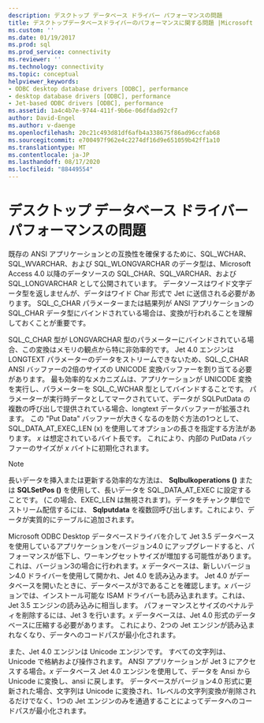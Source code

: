 ```yaml
---
description: デスクトップ データベース ドライバー パフォーマンスの問題
title: デスクトップデータベースドライバーのパフォーマンスに関する問題 |Microsoft Docs
ms.custom: ''
ms.date: 01/19/2017
ms.prod: sql
ms.prod_service: connectivity
ms.reviewer: ''
ms.technology: connectivity
ms.topic: conceptual
helpviewer_keywords:
- ODBC desktop database drivers [ODBC], performance
- desktop database drivers [ODBC], performance
- Jet-based ODBC drivers [ODBC], performance
ms.assetid: 1a4c4b7e-9744-411f-9b6e-06dfdad92cf7
author: David-Engel
ms.author: v-daenge
ms.openlocfilehash: 20c21c493d81df6afb4a338675f86ad96ccfab68
ms.sourcegitcommit: e700497f962e4c2274df16d9e651059b42ff1a10
ms.translationtype: MT
ms.contentlocale: ja-JP
ms.lasthandoff: 08/17/2020
ms.locfileid: "88449554"
---
```

# <a name="desktop-database-driver-performance-issues"></a>デスクトップ データベース ドライバー パフォーマンスの問題
既存の ANSI アプリケーションとの互換性を確保するために、SQL_WCHAR、SQL_WVARCHAR、および SQL_WLONGVARCHAR のデータ型は、Microsoft Access 4.0 以降のデータソースの SQL_CHAR、SQL_VARCHAR、および SQL_LONGVARCHAR として公開されています。 データソースはワイド文字データ型を返しませんが、データはワイド Char 形式で Jet に送信される必要があります。 SQL_C_CHAR パラメーターまたは結果列が ANSI アプリケーションの SQL_CHAR データ型にバインドされている場合は、変換が行われることを理解しておくことが重要です。  
  
 SQL_C_CHAR 型が LONGVARCHAR 型のパラメーターにバインドされている場合、この変換はメモリの観点から特に非効率的です。 Jet 4.0 エンジンは LONGTEXT パラメーターのデータをストリームできないため、SQL_C_CHAR ANSI バッファーの2倍のサイズの UNICODE 変換バッファーを割り当てる必要があります。 最も効率的なメカニズムは、アプリケーションが UNICODE 変換を実行し、パラメーターを SQL_C_WCHAR 型としてバインドすることです。 パラメーターが実行時データとしてマークされていて、データが SQLPutData の複数の呼び出しで提供されている場合、longtext データバッファーが拡張されます。 この "Put Data" バッファーが大きくなるのを防ぐ方法の1つとして、SQL_DATA_AT_EXEC_LEN (x) を使用してオプションの長さを指定する方法があります。 *x* は想定されているバイト長です。 これにより、内部の PutData バッファーのサイズが *x* バイトに初期化されます。  
  
> [!NOTE]  
>  長いデータを挿入または更新する効率的な方法は、 **Sqlbulkoperations ()** または **SQLSetPos ()** を使用して、長いデータを SQL_DATA_AT_EXEC に設定することです。 (この場合、EXEC_LEN は無視されます)。データをチャンク単位でストリーム配信するには、 **Sqlputdata** を複数回呼び出します。これにより、データが実質的にテーブルに追加されます。  
  
 Microsoft ODBC Desktop データベースドライバを介して Jet 3.5 データベースを使用しているアプリケーションをバージョン4.0 にアップグレードすると、パフォーマンスが低下し、ワーキングセットサイズが増加する可能性があります。 これは、バージョン3の場合に行われます。*x* データベースは、新しいバージョン4.0 ドライバーを使用して開かれ、Jet 4.0 を読み込みます。 Jet 4.0 がデータベースを開いたときに、データベースが3であることを確認します。*x* バージョンでは、インストール可能な ISAM ドライバーも読み込まれます。これは、Jet 3.5 エンジンの読み込みに相当します。 パフォーマンスとサイズのペナルティを削除するには、Jet 3 を行います。*x* データベースは、Jet 4.0 形式のデータベースに圧縮する必要があります。 これにより、2つの Jet エンジンが読み込まれなくなり、データへのコードパスが最小化されます。  
  
 また、Jet 4.0 エンジンは Unicode エンジンです。 すべての文字列は、Unicode で格納および操作されます。 ANSI アプリケーションが Jet 3 にアクセスする場合。*x* データベース Jet 4.0 エンジンを使用して、データを Ansi から Unicode に変換し、ansi に戻します。 データベースがバージョン4.0 形式に更新された場合、文字列は Unicode に変換され、1レベルの文字列変換が削除されるだけでなく、1つの Jet エンジンのみを通過することによってデータへのコードパスが最小化されます。
